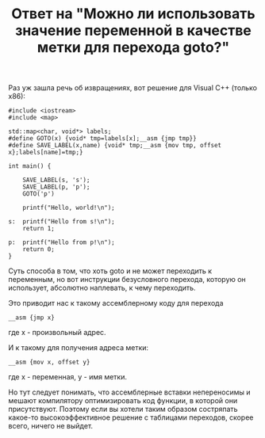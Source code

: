 ﻿---
title: "Ответ на \"Можно ли использовать значение переменной в качестве метки для перехода goto?\""
se.owner.user_id: 240512
se.owner.display_name: "MSDN.WhiteKnight"
se.owner.link: "https://ru.stackoverflow.com/users/240512/msdn-whiteknight"
se.answer_id: 1184681
se.question_id: 1184591
se.post_type: answer
se.is_accepted: False
---
<p>Раз уж зашла речь об извращениях, вот решение для Visual C++ (только x86):</p>

<pre><code>#include &lt;iostream&gt;
#include &lt;map&gt;

std::map&lt;char, void*&gt; labels;
#define GOTO(x) {void* tmp=labels[x];__asm {jmp tmp}}
#define SAVE_LABEL(x,name) {void* tmp;__asm {mov tmp, offset x};labels[name]=tmp;}

int main() {

    SAVE_LABEL(s, 's');
    SAVE_LABEL(p, 'p'); 
    GOTO('p')

    printf(&quot;Hello, world!\n&quot;);

s:  printf(&quot;Hello from s!\n&quot;);
    return 1;

p:  printf(&quot;Hello from p!\n&quot;);
    return 0;
}
</code></pre>
<p>Суть способа в том, что хоть goto и не может переходить к переменным, но вот инструкции безусловного перехода, которую он использует, абсолютно наплевать, к чему переходить.</p>
<p>Это приводит нас к такому ассемблерному коду для перехода</p>

<pre><code>__asm {jmp x}
</code></pre>
<p>где x - произвольный адрес.</p>
<p>И к такому для получения адреса метки:</p>

<pre><code>__asm {mov x, offset y}
</code></pre>
<p>где x - переменная, y - имя метки.</p>
<p>Но тут следует понимать, что ассемблерные вставки непереносимы и мешают компилятору оптимизировать код функции, в которой они присутствуют. Поэтому если вы хотели таким образом состряпать какое-то высокоэффективное решение с таблицами переходов, скорее всего, ничего не выйдет.</p>
